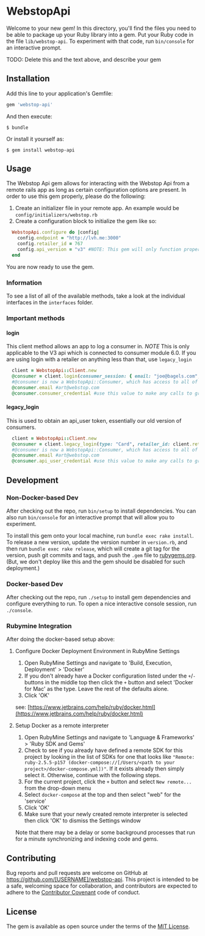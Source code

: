 # WebstopApi

Welcome to your new gem! In this directory, you'll find the files you need to be able to package up your Ruby library into a gem. Put your Ruby code in the file `lib/webstop-api`. To experiment with that code, run `bin/console` for an interactive prompt.

TODO: Delete this and the text above, and describe your gem

## Installation

Add this line to your application's Gemfile:

```ruby
gem 'webstop-api'
```

And then execute:

    $ bundle

Or install it yourself as:

    $ gem install webstop-api

## Usage

The Webstop Api gem allows for interacting with the Webstop Api from a remote rails app as long as certain configuration options are present.  In order to use this gem properly, please do the following:

1.  Create an initializer file in your remote app.  An example would be `config/initializers/webstop.rb`
2.  Create a configuration block to initialize the gem like so:
```ruby
  WebstopApi.configure do |config|
    config.endpoint = "http://lvh.me:3000"
    config.retailer_id = 767
    config.api_version = "v3" #NOTE: This gem will only function properly with V3 of the Webstop API.
  end
```

You are now ready to use the gem.

### Information

To see a list of all of the available methods, take a look at the individual interfaces in the `interfaces` folder.

### Important methods

#### login

This client method allows an app to log a consumer in.  *NOTE* This is only applicable to the V3 api which is connected to consumer module 6.0.  If you are using login with a retailer on anything less
than that, use `legacy_login`

```ruby
  client = WebstopApi::Client.new
  @consumer = client.login(consumer_session: { email: "joe@bagels.com", password: "password", retailer_id: client.retailer_id })
  #@consumer is now a WebstopApi::Consumer, which has access to all of the data attributes of a consumer.
  @consumer.email #art@webstop.com
  @consumer.consumer_credential #use this value to make any calls to grab a consumer's data, such as coupons.
```

#### legacy_login

This is used to obtain an api_user token, essentially our old version of consumers.

```ruby
  client = WebstopApi::Client.new
  @consumer = client.legacy_login(type: "Card", retailer_id: client.retailer_id, login: "art@webstop.com", password: "aaa")
  #@consumer is now a WebstopApi::Consumer, which has access to all of the data attributes of a consumer.
  @consumer.email #art@webstop.com
  @consumer.api_user_credential #use this value to make any calls to grab a consumer's data, such as coupons.
```

## Development

### Non-Docker-based Dev
After checking out the repo, run `bin/setup` to install dependencies. You can also run `bin/console` for an interactive prompt that will allow you to experiment.

To install this gem onto your local machine, run `bundle exec rake install`. To release a new version, update the version number in `version.rb`, and then run `bundle exec rake release`, which will create a git tag for the version, push git commits and tags, and push the `.gem` file to [rubygems.org](https://rubygems.org).  (But, we don't deploy like this and the gem should be disabled for such deployment.)

### Docker-based Dev

After checking out the repo, run `./setup` to install gem dependencies and configure everything to run.  To open a nice interactive console session, run `./console`.  

### Rubymine Integration

After doing the docker-based setup above:

1. Configure Docker Deployment Environment in RubyMine Settings

    1. Open RubyMine Settings and navigate to 'Build, Execution, Deployment' > 'Docker'
    2. If you don't already have a Docker configuration listed under the `+`/`-` buttons in the middle top then click the `+` button and select 'Docker for Mac' as the type.  Leave the rest of the defaults alone.
    3. Click 'OK'

   see: [https://www.jetbrains.com/help/ruby/docker.html](https://www.jetbrains.com/help/ruby/docker.html)

2. Setup Docker as a remote interpreter

    1. Open RubyMine Settings and navigate to 'Language & Frameworks' > 'Ruby SDK and Gems'
    2. Check to see if you already have defined a remote SDK for this project by looking in the list of SDKs for one that looks like `"Remote: ruby-2.5.5-p157 (docker-compose://[/Users/<path to your project>/docker-compose.yml])"`.  If it exists already then simply select it.  Otherwise, continue with the following steps.
    3. For the current project, click the `+` button and select `New remote...` from the drop-down menu
    4. Select `docker-compose` at the top and then select "web" for the 'service'
    5. Click 'OK'
    6. Make sure that your newly created remote interpreter is selected then click 'OK' to dismiss the Settings window

   Note that there may be a delay or some background processes that run for a minute synchronizing and indexing code and gems.


## Contributing

Bug reports and pull requests are welcome on GitHub at https://github.com/[USERNAME]/webstop-api. This project is intended to be a safe, welcoming space for collaboration, and contributors are expected to adhere to the [Contributor Covenant](http://contributor-covenant.org) code of conduct.


## License

The gem is available as open source under the terms of the [MIT License](http://opensource.org/licenses/MIT).
